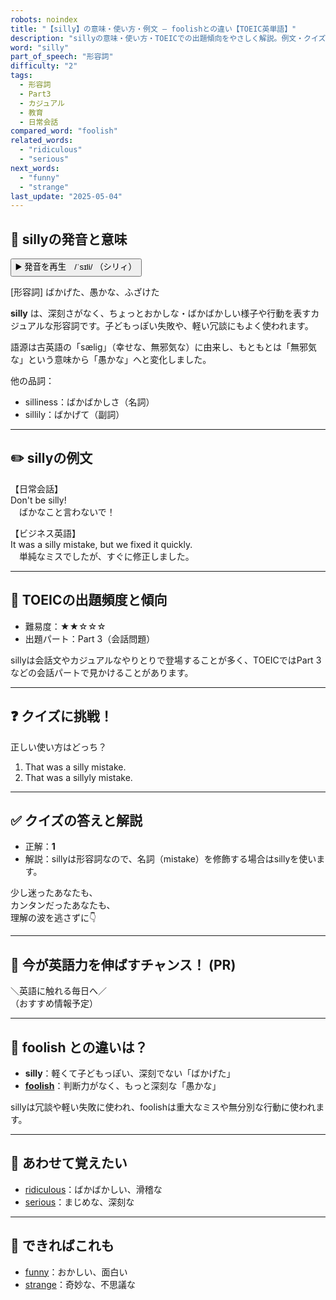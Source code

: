 ```yaml
---
robots: noindex
title: "【silly】の意味・使い方・例文 ― foolishとの違い【TOEIC英単語】"
description: "sillyの意味・使い方・TOEICでの出題傾向をやさしく解説。例文・クイズ付きでfoolishとの違いもわかりやすく学べます。"
word: "silly"
part_of_speech: "形容詞"
difficulty: "2"
tags:
  - 形容詞
  - Part3
  - カジュアル
  - 教育
  - 日常会話
compared_word: "foolish"
related_words:
  - "ridiculous"
  - "serious"
next_words:
  - "funny"
  - "strange"
last_update: "2025-05-04"
---
```


## 🔰 sillyの発音と意味

<button class="play-audio" onclick="playTTS('silly')">
  <span class="play-audio-main">
    ▶️ 発音を再生　/ˈsɪli/
  </span>
  <span class="play-audio-sub">
    （シリィ）
  </span>
</button>

[形容詞] ばかげた、愚かな、ふざけた

**silly** は、深刻さがなく、ちょっとおかしな・ばかばかしい様子や行動を表すカジュアルな形容詞です。子どもっぽい失敗や、軽い冗談にもよく使われます。

語源は古英語の「sælig」（幸せな、無邪気な）に由来し、もともとは「無邪気な」という意味から「愚かな」へと変化しました。

他の品詞：  
- silliness：ばかばかしさ（名詞）
- sillily：ばかげて（副詞）

---

## ✏️ sillyの例文

【日常会話】  
Don't be silly!  
　ばかなこと言わないで！

【ビジネス英語】  
It was a silly mistake, but we fixed it quickly.  
　単純なミスでしたが、すぐに修正しました。

---

## 🎯 TOEICの出題頻度と傾向

- 難易度：★★☆☆☆
- 出題パート：Part 3（会話問題）

sillyは会話文やカジュアルなやりとりで登場することが多く、TOEICではPart 3などの会話パートで見かけることがあります。

---

## ❓ クイズに挑戦！

正しい使い方はどっち？

1. That was a silly mistake.  
2. That was a sillyly mistake.

---

## ✅ クイズの答えと解説

- 正解：**1**
- 解説：sillyは形容詞なので、名詞（mistake）を修飾する場合はsillyを使います。

少し迷ったあなたも、  
カンタンだったあなたも、  
理解の波を逃さずに👇️

---

## 🚀 今が英語力を伸ばすチャンス！ (PR)

<div class="info-center">
＼英語に触れる毎日へ／<br>  
（おすすめ情報予定）
</div>

---

## 🤔  foolish との違いは？

- **silly**：軽くて子どもっぽい、深刻でない「ばかげた」
- **[foolish](/word/foolish)**：判断力がなく、もっと深刻な「愚かな」

sillyは冗談や軽い失敗に使われ、foolishは重大なミスや無分別な行動に使われます。

---

## 🧩 あわせて覚えたい

- [ridiculous](/word/ridiculous)：ばかばかしい、滑稽な
- [serious](/word/serious)：まじめな、深刻な

---

## 📖 できればこれも

- [funny](/word/funny)：おかしい、面白い
- [strange](/word/strange)：奇妙な、不思議な

<!-- cvid: aid14_bid34 -->

